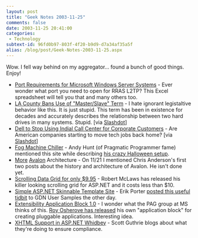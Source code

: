 ```yaml
---
layout: post
title: "Geek Notes 2003-11-25"
comments: false
date: 2003-11-25 20:41:00
categories:
 - Technology
subtext-id: 96fd0b97-803f-4f20-b9d9-d7a34af35a5f
alias: /blog/post/Geek-Notes-2003-11-25.aspx
---
```



Wow. I fell way behind on my aggregator... found a bunch of good things. Enjoy! 

  * [Port Requirements for Microsoft Windows Server Systems](http://www.microsoft.com/downloads/details.aspx?familyid=e114b7e5-400f-45b6-9e1c-50968a0cc729&displaylang=en) - Ever wonder what port you need to open for RRAS L2TP? This Excel spreadsheet will tell you that and many others too. 
  * [LA County Bans Use of "Master/Slave" Term](http://www.snopes.com/inboxer/outrage/master.asp) - I hate ignorant legistaltive behavior like this. It is just stupid. This term has been in existence for decades and accurately describes the relationship between two hard drives in many systems. Stupid. [via [Slashdot](http://slashdot.org/article.pl?sid=03/11/25/0014257)] 
  * [Dell to Stop Using Indial Call Center for Corporate Customers](http://www.foxnews.com/story/0,2933,103955,00.html) - Are American companies starting to move tech jobs back home? [via [Slashdot](http://slashdot.org/article.pl?sid=03/11/25/1626250)] 
  * [Fog Machine Chiller](http://gotfog.com/fog_machine_chiller.html) - Andy Hunt (of Pragmatic Programmer fame) mentioned this site while describing [his crazy Halloween setup](http://www.toolshed.com/blog/HomeTheater/Halloween.html,v). 
  * [More](http://www.simplegeek.com/permalink.aspx/359c73aa-4711-4061-b9d9-16300d8d278e) [Avalon](http://www.simplegeek.com/permalink.aspx/359c73aa-4711-4061-b9d9-16300d8d278e) Architecture - On 11/21 I mentioned Chris Anderson's first two posts about the history and architecture of Avalon. He isn't done yet. 
  * [Scrolling Data Grid for only $9.95](http://www.scrollingdatagrid.com/) - Robert McLaws has released his killer looking scrolling grid for ASP.NET and it costs less than $10. 
  * [Simple ASP.NET Skinnable Template Site](http://www.gotdotnet.com/Community/UserSamples/Details.aspx?SampleGuid=7d4cafb8-55d2-4b21-9bb4-8f4acf64f926) - Erik Porter [posted this useful tidbit](http://weblogs.asp.net/eporter/posts/39571.aspx) to GDN User Samples the other day. 
  * [Extensibility Application Block 1.0](http://www.gotdotnet.com/community/workspaces/workspace.aspx?ID=23AB5CE9-BDAF-4D7F-AA3B-D77CC83E386C) - I wonder what the PAG group at MS thinks of this. [Roy Osherove has released](http://weblogs.asp.net/rosherove/posts/39484.aspx) his own "application block" for creating pluggable applications. Interesting idea. 
  * [XHTML Support in ASP.NET Whidbey](http://weblogs.asp.net/scottgu/posts/39620.aspx) - Scott Guthrie blogs about what they're doing to ensure compliance. 
